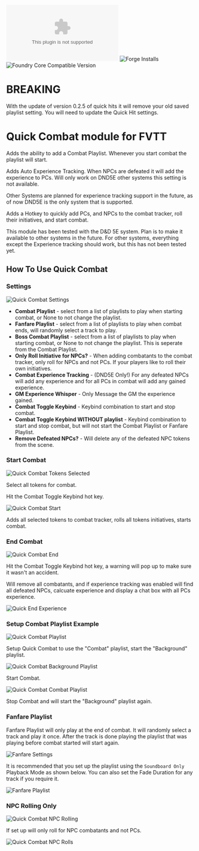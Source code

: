 ![Latest Release Download Count](https://img.shields.io/github/downloads/veevelder/quick-combat/latest/quick-combat.zip) ![Forge Installs](https://img.shields.io/badge/dynamic/json?label=Forge%20Installs&query=package.installs&suffix=%25&url=https%3A%2F%2Fforge-vtt.com%2Fapi%2Fbazaar%2Fpackage%2Fquick-combat&colorB=4aa94a) ![Foundry Core Compatible Version](https://img.shields.io/badge/dynamic/json.svg?url=https%3A%2F%2Fraw.githubusercontent.com%2Fveevelder%2Fquick-combat%2Fmaster%2Fmodule.json&label=Foundry%20Version&query=$.compatibleCoreVersion&colorB=orange)

# BREAKING
With the update of version 0.2.5 of quick hits it will remove your old saved playlist setting. You will need to update the Quick Hit settings.

# Quick Combat module for FVTT
Adds the ability to add a Combat Playlist. Whenever you start combat the playlist will start.

Adds Auto Experience Tracking. When NPCs are defeated it will add the experience to PCs. Will only work on DND5E other systems this setting is not available.

Other Systems are planned for experience tracking support in the future, as of now DND5E is the only system that is supported. 

Adds a Hotkey to quickly add PCs, and NPCs to the combat tracker, roll their initiatives, and start combat.

This module has been tested with the D&D 5E system. Plan is to make it available to other systems in the future. For other systems, everything except the Experience tracking should work, but this has not been tested yet.


## How To Use Quick Combat

### Settings
![Quick Combat Settings](images/settings.png)

* **Combat Playlist** - select from a list of playlists to play when starting combat, or None to not change the playlist.
* **Fanfare Playlist** - select from a list of playlists to play when combat ends, will randomly select a track to play.
* **Boss Combat Playlist** - select from a list of playlists to play when starting combat, or None to not change the playlist. This is seperate from the Combat Playlist.
* **Only Roll Initiative for NPCs?** - When adding combatants to the combat tracker, only roll for NPCs and not PCs. If your players like to roll their own initiatives.
* **Combat Experience Tracking** - (DND5E Only!) For any defeated NPCs will add any experience and for all PCs in combat will add any gained experience.
* **GM Experience Whisper** - Only Message the GM the experience gained.
* **Combat Toggle Keybind** - Keybind combination to start and stop combat.
* **Combat Toggle Keybind WITHOUT playlist** - Keybind combination to start and stop combat, but will not start the Combat Playlist or Fanfare Playlist.
* **Remove Defeated NPCs?** - Will delete any of the defeated NPC tokens from the scene.

### Start Combat
![Quick Combat Tokens Selected](images/tokens-selected.png)

Select all tokens for combat.

Hit the Combat Toggle Keybind hot key.

![Quick Combat Start](images/combat-start.png)

Adds all selected tokens to combat tracker, rolls all tokens initiatives, starts combat.

### End Combat
![Quick Combat End](images/end-combat-warning.png)

Hit the Combat Toggle Keybind hot key, a warning will pop up to make sure it wasn't an accident.

Will remove all combatants, and if experience tracking was enabled will find all defeated NPCs, calcuate experience and display a chat box with all PCs experience.

![Quick End Experience](images/experience-tracking.png)

### Setup Combat Playlist Example
![Quick Combat Playlist](images/settings-withplaylist.png)

Setup Quick Combat to use the "Combat" playlist, start the "Background" playlist.

![Quick Combat Background Playlist](images/playlist.png)

Start Combat.

![Quick Combat Combat Playlist](images/playlist-start.png)

Stop Combat and will start the "Background" playlist again.

### Fanfare Playlist
Fanfare Playlist will only play at the end of combat. It will randomly select a track and play it once. After the track is done playing the playlist that was playing before combat started will start again.

![Fanfare Settings](images/fanfare_settings.png)

It is recommended that you set up the playlist using the `Soundboard Only` Playback Mode as shown below. You can also set the Fade Duration for any track if you require it.

![Fanfare Playlist](images/fanfare_playlist.png)

### NPC Rolling Only
![Quick Combat NPC Rolling](images/npc-rolls.png)

If set up will only roll for NPC combatants and not PCs.

![Quick Combat NPC Rolls](images/npc-roll.png)

